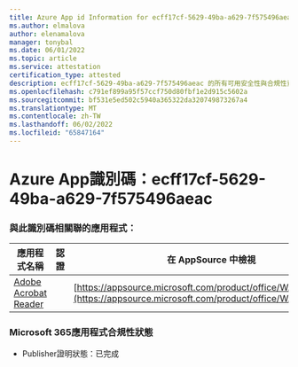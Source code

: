 ```yaml
---
title: Azure App id Information for ecff17cf-5629-49ba-a629-7f575496aeac
ms.author: elmalova
author: elenamalova
manager: tonybal
ms.date: 06/01/2022
ms.topic: article
ms.service: attestation
certification_type: attested
description: ecff17cf-5629-49ba-a629-7f575496aeac 的所有可用安全性與合規性資訊。
ms.openlocfilehash: c791ef899a95f57ccf750d80fbf1e2d915c5602a
ms.sourcegitcommit: bf531e5ed502c5940a365322da320749873267a4
ms.translationtype: MT
ms.contentlocale: zh-TW
ms.lasthandoff: 06/02/2022
ms.locfileid: "65847164"
---
```

# <a name="azure-app-id-ecff17cf-5629-49ba-a629-7f575496aeac"></a>Azure App識別碼：ecff17cf-5629-49ba-a629-7f575496aeac


### <a name="apps-associated-with-this-id"></a>與此識別碼相關聯的應用程式：
| **應用程式名稱** | **認證** | **在 AppSource 中檢視** |
|--------------|---------------|-----------------------|
| [Adobe Acrobat Reader](../forward/WA200002564.md) |  | [https://appsource.microsoft.com/product/office/WA200002564](https://appsource.microsoft.com/product/office/WA200002564) |

### <a name="microsoft-365-app-compliance-status"></a>Microsoft 365應用程式合規性狀態
- Publisher證明狀態：已完成
